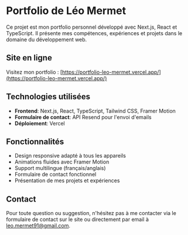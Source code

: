 # Portfolio de Léo Mermet

Ce projet est mon portfolio personnel développé avec Next.js, React et TypeScript. Il présente mes compétences, expériences et projets dans le domaine du développement web.

## Site en ligne

Visitez mon portfolio : [https://portfolio-leo-mermet.vercel.app/](https://portfolio-leo-mermet.vercel.app/)

## Technologies utilisées

- **Frontend**: Next.js, React, TypeScript, Tailwind CSS, Framer Motion
- **Formulaire de contact**: API Resend pour l'envoi d'emails
- **Déploiement**: Vercel

## Fonctionnalités

- Design responsive adapté à tous les appareils
- Animations fluides avec Framer Motion
- Support multilingue (français/anglais)
- Formulaire de contact fonctionnel
- Présentation de mes projets et expériences

## Contact

Pour toute question ou suggestion, n'hésitez pas à me contacter via le formulaire de contact sur le site ou directement par email à leo.mermet91@gmail.com.
